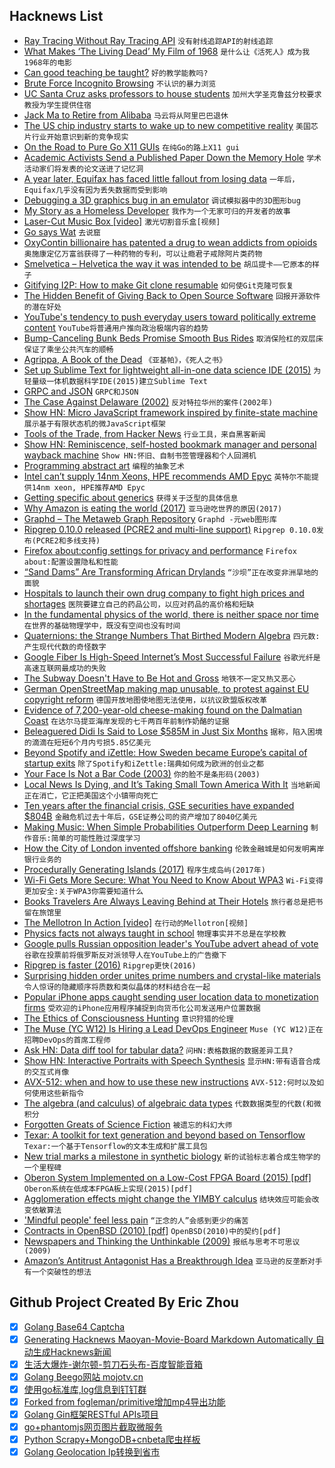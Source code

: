 ## Hacknews List


- [Ray Tracing Without Ray Tracing API](https://diaryofagraphicsprogrammer.blogspot.com/2018/09/ray-tracing-without-ray-tracing-api.html)  `没有射线追踪API的射线追踪`
- [What Makes ‘The Living Dead’ My Film of 1968](https://www.nybooks.com/daily/2018/09/04/what-makes-the-living-dead-my-film-of-1968/)  `是什么让《活死人》成为我1968年的电影`
- [Can good teaching be taught?](https://www.nytimes.com/interactive/2018/09/06/magazine/student-performance-atlanta-teaching.html)  `好的教学能教吗?`
- [Brute Force Incognito Browsing](https://nullprogram.com/blog/2018/09/06/)  `不认识的暴力浏览`
- [UC Santa Cruz asks professors to house students](https://qz.com/1381382/silicon-valley-is-getting-so-pricey-a-university-is-pleading-with-professors-to-house-students/)  `加州大学圣克鲁兹分校要求教授为学生提供住宿`
- [Jack Ma to Retire from Alibaba](https://www.nytimes.com/2018/09/07/technology/alibaba-jack-ma-retiring.html)  `马云将从阿里巴巴退休`
- [The US chip industry starts to wake up to new competitive reality](http://archive.is/y7W4k)  `美国芯片行业开始意识到新的竞争现实`
- [On the Road to Pure Go X11 GUIs](https://p.janouch.name/article-xgb.html)  `在纯Go的路上X11 gui`
- [Academic Activists Send a Published Paper Down the Memory Hole](https://quillette.com/2018/09/07/academic-activists-send-a-published-paper-down-the-memory-hole/)  `学术活动家们将发表的论文送进了记忆洞`
- [A year later, Equifax has faced little fallout from losing data](https://techcrunch.com/2018/09/08/equifax-one-year-later-unscathed/)  `一年后，Equifax几乎没有因为丢失数据而受到影响`
- [Debugging a 3D graphics bug in an emulator](https://www.supermodel3.com/Forum/viewtopic.php?f=7&amp;t=1561)  `调试模拟器中的3D图形bug`
- [My Story as a Homeless Developer](https://medium.com/@jessehorne/my-story-as-a-homeless-developer-5874731c42ed)  `我作为一个无家可归的开发者的故事`
- [Laser-Cut Music Box [video]](https://www.youtube.com/watch?v=-GC3tJzbuYo)  `激光切割音乐盒[视频]`
- [Go says Wat](https://about.sourcegraph.com/go/gophercon-2018-go-says-wat/)  `去说窟`
- [OxyContin billionaire has patented a drug to wean addicts from opioids](https://www.washingtonpost.com/news/business/wp/2018/09/08/the-man-who-made-billions-of-dollars-from-oxycontin-is-pushing-a-drug-to-wean-addicts-off-opioids)  `奥施康定亿万富翁获得了一种药物的专利，可以让瘾君子戒除阿片类药物`
- [Smelvetica – Helvetica the way it was intended to be](http://tholman.com/smelvetica/)  `胡瓜提卡——它原本的样子`
- [Gitifying I2P: How to make Git clone resumable](https://0xcc.re/gitifying-i2p-how-to-make-git-clone-resumable/)  `如何使Git克隆可恢复`
- [The Hidden Benefit of Giving Back to Open Source Software](https://hbswk.hbs.edu/item/the-hidden-benefit-of-giving-back-to-open-source-software)  `回报开源软件的潜在好处`
- [YouTube&#39;s tendency to push everyday users toward politically extreme content](https://www.nytimes.com/2018/09/07/world/europe/youtube-far-right-extremism.html)  `YouTube将普通用户推向政治极端内容的趋势`
- [Bump-Canceling Bunk Beds Promise Smooth Bus Rides](https://www.wired.com/story/cabin-bus-sleep-suspension-system)  `取消保险杠的双层床保证了乘坐公共汽车的顺畅`
- [Agrippa, A Book of the Dead](https://www.filfre.net/2018/09/agrippa-a-book-of-the-dead/)  `《亚基帕》，《死人之书》`
- [Set up Sublime Text for lightweight all-in-one data science IDE (2015)](http://opiateforthemass.es/articles/set-up-sublime-text-for-light-weight-all-in-one-data-science-ide/)  `为轻量级一体机数据科学IDE(2015)建立Sublime Text`
- [GRPC and JSON](https://grpc.io/blog/grpc-with-json)  `GRPC和JSON`
- [The Case Against Delaware (2002)](https://newrepublic.com/article/61902/rogue-state)  `反对特拉华州的案件(2002年)`
- [Show HN: Micro JavaScript framework inspired by finite-state machine](https://github.com/stepanvanzuriak/Finite)  `展示基于有限状态机的微JavaScript框架`
- [Tools of the Trade, from Hacker News](https://github.com/cjbarber/ToolsOfTheTrade#readme)  `行业工具，来自黑客新闻`
- [Show HN: Reminiscence, self-hosted bookmark manager and personal wayback machine](https://github.com/kanishka-linux/reminiscence)  `Show HN:怀旧、自制书签管理器和个人回溯机`
- [Programming abstract art](https://smalldata.tech/playground/the-artist)  `编程的抽象艺术`
- [Intel can’t supply 14nm Xeons, HPE recommends AMD Epyc](https://www.semiaccurate.com/2018/09/07/intel-cant-supply-14nm-xeons-hpe-directly-recommends-amd-epyc/)  `英特尔不能提供14nm xeon, HPE推荐AMD Epyc`
- [Getting specific about generics](https://emilymaier.net/words/getting-specific-about-generics/)  `获得关于泛型的具体信息`
- [Why Amazon is eating the world (2017)](https://techcrunch.com/2017/05/14/why-amazon-is-eating-the-world/)  `亚马逊吃世界的原因(2017)`
- [Graphd – The Metaweb Graph Repository](https://github.com/google/graphd)  `Graphd -元web图形库`
- [Ripgrep 0.10.0 released (PCRE2 and multi-line support)](https://github.com/BurntSushi/ripgrep/releases/tag/0.10.0)  `Ripgrep 0.10.0发布(PCRE2和多线支持)`
- [Firefox about:config settings for privacy and performance](https://gist.github.com/0XDE57/fbd302cef7693e62c769)  `Firefox about:配置设置隐私和性能`
- [“Sand Dams” Are Transforming African Drylands](https://weburbanist.com/2018/09/04/fertile-grounds-low-tech-sand-dams-breathe-new-life-into-african-drylands/)  `“沙坝”正在改变非洲旱地的面貌`
- [Hospitals to launch their own drug company to fight high prices and shortages](https://www.npr.org/sections/health-shots/2018/09/06/644935958/hospitals-prepare-to-launch-their-own-drug-company-to-fight-high-prices-and-shor)  `医院要建立自己的药品公司，以应对药品的高价格和短缺`
- [In the fundamental physics of the world, there is neither space nor time](http://nautil.us/issue/64/the-unseen/the-end-of-time)  `在世界的基础物理学中，既没有空间也没有时间`
- [Quaternions: the Strange Numbers That Birthed Modern Algebra](https://www.quantamagazine.org/the-strange-numbers-that-birthed-modern-algebra-20180906/)  `四元数:产生现代代数的奇怪数字`
- [Google Fiber Is High-Speed Internet’s Most Successful Failure](https://hbr.org/2018/09/why-google-fiber-is-high-speed-internets-most-successful-failure)  `谷歌光纤是高速互联网最成功的失败`
- [The Subway Doesn&#39;t Have to Be Hot and Gross](https://www.vice.com/en_us/article/ev8jye/no-the-subway-doesnt-have-to-be-insanely-hot-and-gross)  `地铁不一定又热又恶心`
- [German OpenStreetMap making map unusable, to protest against EU copyright reform](https://www.openstreetmap.de/karte.html)  `德国开放地图使地图无法使用，以抗议欧盟版权改革`
- [Evidence of 7,200-year-old cheese-making found on the Dalmatian Coast](https://news.psu.edu/story/534928/2018/09/05/research/evidence-7200-year-old-cheese-making-found-dalmatian-coast)  `在达尔马提亚海岸发现的七千两百年前制作奶酪的证据`
- [Beleaguered Didi Is Said to Lose $585M in Just Six Months](https://www.bloomberg.com/news/articles/2018-09-07/beleaguered-didi-is-said-to-lose-585-million-in-just-six-months)  `据称，陷入困境的滴滴在短短6个月内亏损5.85亿美元`
- [Beyond Spotify and iZettle: How Sweden became Europe’s capital of startup exits](https://venturebeat.com/2018/09/07/beyond-spotify-and-izettle-how-sweden-became-europes-capital-of-startup-exits/)  `除了Spotify和iZettle:瑞典如何成为欧洲的创业之都`
- [Your Face Is Not a Bar Code (2003)](http://polaris.gseis.ucla.edu/pagre/bar-code.html)  `你的脸不是条形码(2003)`
- [Local News Is Dying, and It’s Taking Small Town America With It](https://www.bloomberg.com/news/articles/2018-09-05/local-news-is-dying-and-it-s-taking-small-town-america-with-it)  `当地新闻正在消亡，它正把美国这个小镇带向死亡`
- [Ten years after the financial crisis, GSE securities have expanded $804B](http://creditbubblebulletin.blogspot.com/2018/09/weekly-commentary-approaching-10-year.html)  `金融危机过去十年后，GSE证券公司的资产增加了8040亿美元`
- [Making Music: When Simple Probabilities Outperform Deep Learning](https://towardsdatascience.com/making-music-when-simple-probabilities-outperform-deep-learning-75f4ee1b8e69?mkt_tok=eyJpIjoiWTJVNU1HUXdPVEJtWkdaaCIsInQiOiJSZ1lpUFE3bG94c3Z3Z3R4bExLdmNTaDlHTllCbGxPNG8yNXMrZ1NSZDZpcGNwNE8rU2tPcGJaUGFwQjlyVXRsSFZaSnBPWEE1NzJFU2xWNHZkZkhHd2J6YWp5d3pCXC9QMjd3Qzhsb0hmUHQzWjllVGxaQVFXcUFGYTRLWXoyaW4ifQ%3D%3D)  `制作音乐:简单的可能性胜过深度学习`
- [How the City of London invented offshore banking](https://www.theguardian.com/news/2018/sep/07/the-real-goldfinger-the-london-banker-who-broke-the-world)  `伦敦金融城是如何发明离岸银行业务的`
- [Procedurally Generating Islands (2017)](https://plaxdev.wordpress.com/2017/05/04/procedurally-generating-islands/)  `程序生成岛屿(2017年)`
- [Wi-Fi Gets More Secure: What You Need to Know About WPA3](https://spectrum.ieee.org/tech-talk/telecom/security/everything-you-need-to-know-about-wpa3)  `Wi-Fi变得更加安全:关于WPA3你需要知道什么`
- [Books Travelers Are Always Leaving Behind at Their Hotels](https://www.travelandleisure.com/culture-design/books/top-books-people-leave-in-hotels)  `旅行者总是把书留在旅馆里`
- [The Mellotron In Action [video]](https://www.youtube.com/watch?v=VsEso9JagdQ)  `在行动的Mellotron[视频]`
- [Physics facts not always taught in school](https://backreaction.blogspot.com/2018/07/10-physics-facts-you-should-have.html)  `物理事实并不总是在学校教`
- [Google pulls Russian opposition leader&#39;s YouTube advert ahead of vote](https://www.reuters.com/article/russia-election-navalny-google/google-pulls-russian-opposition-leaders-youtube-advert-ahead-of-vote-idUSL5N1VU0KR)  `谷歌在投票前将俄罗斯反对派领导人在YouTube上的广告撤下`
- [Ripgrep is faster (2016)](https://blog.burntsushi.net/ripgrep/)  `Ripgrep更快(2016)`
- [Surprising hidden order unites prime numbers and crystal-like materials](https://phys.org/news/2018-09-hidden-prime-crystal-like-materials.html)  `令人惊讶的隐藏顺序将质数和类似晶体的材料结合在一起`
- [Popular iPhone apps caught sending user location data to monetization firms](https://techcrunch.com/2018/09/07/a-dozen-popular-iphone-apps-caught-quietly-sending-user-locations-to-monetization-firms/)  `受欢迎的iPhone应用程序捕捉到向货币化公司发送用户位置数据`
- [The Ethics of Consciousness Hunting](http://nautil.us/issue/64/the-unseen/the-ethics-of-consciousness-hunting)  `意识狩猎的伦理`
- [The  Muse (YC W12) Is Hiring a Lead DevOps Engineer](https://www.themuse.com/jobs/themuse/lead-devops-engineer-9874ff)  `Muse (YC W12)正在招聘DevOps的首席工程师`
- [Ask HN: Data diff tool for tabular data?](item?id=17924798)  `问HN:表格数据的数据差异工具?`
- [Show HN: Interactive Portraits with Speech Synthesis](https://rosshaker.com/blueflame.html)  `显示HN:带有语音合成的交互式肖像`
- [AVX-512: when and how to use these new instructions](https://lemire.me/blog/2018/09/07/avx-512-when-and-how-to-use-these-new-instructions/)  `AVX-512:何时以及如何使用这些新指令`
- [The algebra (and calculus) of algebraic data types](https://codewords.recurse.com/issues/three/algebra-and-calculus-of-algebraic-data-types)  `代数数据类型的代数(和微积分`
- [Forgotten Greats of Science Fiction](https://www.tor.com/2018/09/04/who-are-the-forgotten-greats-of-science-fiction/)  `被遗忘的科幻大师`
- [Texar: A toolkit for text generation and beyond based on Tensorflow](https://github.com/asyml/texar)  `Texar:一个基于Tensorflow的文本生成和扩展工具包`
- [New trial marks a milestone in synthetic biology](https://www.nytimes.com/2018/09/04/health/synthetic-biology-pku.html)  `新的试验标志着合成生物学的一个里程碑`
- [Oberon System Implemented on a Low-Cost FPGA Board (2015) [pdf]](https://pdfs.semanticscholar.org/2c11/7c1456eb96bbea19aa3c8b018de4fc9387bc.pdf)  `Oberon系统在低成本FPGA板上实现(2015)[pdf]`
- [Agglomeration effects might change the YIMBY calculus](http://devonzuegel.com/post/agglomeration-effects-might-change-the-yimby-calculus)  `结块效应可能会改变依敏算法`
- [&#39;Mindful people&#39; feel less pain](https://medicalxpress.com/news/2018-09-mindful-people-pain-mri-imaging.html)  `“正念的人”会感到更少的痛苦`
- [Contracts in OpenBSD (2010) [pdf]](http://kindsoftware.com/documents/reports/Torlakcik10.pdf)  `OpenBSD(2010)中的契约[pdf]`
- [Newspapers and Thinking the Unthinkable (2009)](http://www.shirky.com/weblog/2009/03/newspapers-and-thinking-the-unthinkable/)  `报纸与思考不可思议(2009)`
- [Amazon’s Antitrust Antagonist Has a Breakthrough Idea](https://www.nytimes.com/2018/09/07/technology/monopoly-antitrust-lina-khan-amazon.html)  `亚马逊的反垄断对手有一个突破性的想法`

## Github Project Created By Eric Zhou

- [x] [Golang Base64 Captcha](https://github.com/mojocn/base64Captcha)
- [x] [Generating Hacknews Maoyan-Movie-Board Markdown Automatically 自动生成Hacknews新闻](https://github.com/dejavuzhou/md-genie)
- [x] [生活大爆炸-谢尔顿-剪刀石头布-百度智能音箱](https://github.com/mojocn/dueros-bang-game)
- [x] [Golang Beego网站 mojotv.cn](https://github.com/mojocn/www.mojotv.cn)
- [x] [使用go标准库,log信息到钉钉群](https://github.com/mojocn/dooger)
- [x] [Forked from fogleman/primitive增加mp4导出功能](https://github.com/mojocn/primitive)
- [x] [Golang Gin框架RESTful APIs项目](https://github.com/JJJJJJJerk/ezier-golang-web-api-framework)
- [x] [go+phantomjs网页图片截取微服务](https://github.com/mojocn/screen_shot)
- [x] [Python Scrapy+MongoDB+cnbeta爬虫样板](https://github.com/mojocn/scrapy_mongodb_boilerplate_cnbeta)
- [x] [Golang Geolocation Ip转换到省市](https://github.com/mojocn/ip2location)